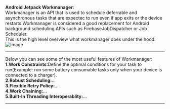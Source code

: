 **Android Jetpack Workmanager**:<br/>
Workmanager is an API that is used to schedule deferrable and asynchronous tasks that are expectec to run even if app exits  or the  device restarts.Workmanager is considered a good replacement for Android  background  scheduling APIs such as  FirebaseJobDispatcher or Job Scheduler.<br/>
This is the high level  overview what workmanager does under the hood:<br/>
![image](https://user-images.githubusercontent.com/46449085/120057629-6d2d5880-c07f-11eb-985a-2a857cae05e7.png)

************************************************************************************************
Below you can see some of the most useful features of Workmanager:<br/>
**1.Work Constraints**:Define the optimal conditions for your task to run(Example: run some battery consumable tasks only when your device is connected to a charger).<br/>
**2.Robust Scheduling:**...<br/>
**3.Flexible Retry Policy:**...<br/>
**4.Work Chaining:**...<br/>
**5.Built-In Threading Interoperablity:**...<br/>
*************************************************************************************************


